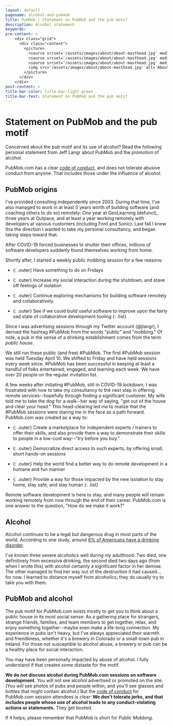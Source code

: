 ```yaml
---
layout: default
pagename: alcohol-and-pubmob
title: PubMob | Statement on PubMob and the pub motif
description: Alcohol statement
keywords:
pre-content: >
    <div class="grid">
      <div class="content">
        <picture>
          <source srcset='/assets/images/about/about-masthead.jpg' media='(max-width: 1080px)'>
          <source srcset='/assets/images/about/about-masthead.jpg' media='(min-width: 960px)'>
          <source srcset='/assets/images/about/about-masthead.jpg' media='(min-width: 830px'>
          <img src='/assets/images/about/about-masthead.jpg' alt='About PubMob'>
        </picture>
      </div>
    </div>
post-content: >
title-bar-color: title-bar-light-green
title-bar-text: Statement on PubMob and the pub motif
---
```

# Statement on PubMob and the pub motif

Concerned about the pub motif and its use of alcohol? Read the following personal statement from Jeff Langr about PubMob and the promotion of alcohol.

PubMob.com has a clear [code of conduct](/code-of-conduct), and does not tolerate abusive conduct from anyone. That includes those under the influence of alcohol.

## PubMob origins

I've provided consulting independently since 2003. During that time, I've also managed to work in at least 5 years worth of building software (and coaching others to do so) remotely: One year at GeoLearning (defunct), three years at Outpace, and at least a year working remotely with developers at various customers (including Ford and Sonic). Last fall I knew this the direction I wanted to take my personal consultancy, and began taking steps toward that.

After COVID-19 forced businesses to shutter their offices, millions of software developers suddenly found themselves working from home.

Shortly after, I started a weekly public mobbing session for a few reasons:

* {: .outer} Have something to do on Fridays

* {: .outer} Increase my social interaction during the shutdown, and stave off feelings of isolation

* {: .outer} Continue exploring mechanisms for building software remotely and collaboratively

* {: .outer} See if we could build useful software to improve upon the fairly sad state of collaborative development tooling
{: .list}

Since I was advertising sessions through my Twitter account (@jlangr), I derived the hashtag #PubMob from the words "public" and "mobbing." Of note, a pub in the sense of a drinking establishment comes from the term *public house*.

We still run these public (and free) #PubMob. The first #PubMob session was held Tuesday April 10. We shifted to Friday and have held sessions every week since. #PubMob has been successful in keeping at least a handful of folks entertained, engaged, and learning each week. We have over 20 people on the regular invitation list.

A few weeks after initiating #PubMob, still in COVID-19 lockdown, I was frustrated with how to take my consultancy to the next step in offering remote services--hopefully through finding a significant customer. My wife told me to take the dog for a walk--her way of saying, "get out of the house and clear your head." This head-clearing led me to realize that the #PubMob sessions were staring me in the face as a path forward. PubMob.com was created as a way to:

* {: .outer} Create a marketplace for independent experts / trainers to offer their skills, and also provide them a way to demonstrate their skills to people in a low-cost way--"try before you buy."

* {: .outer} Democratize direct access to such experts, by offering small, short hands-on sessions

* {: .outer} Help the world find a better way to do remote development in a humane and fun manner

* {: .outer} Provide a way for those impacted by the new isolation to stay home, stay safe, and stay human 
{: .list}

Remote software development is here to stay, and many people will remain working remotely from now through the end of their career. PubMob.com is one answer to the question, "How do we make it work?"

## Alcohol

Alcohol continues to be a legal but dangerous drug in most parts of the world. According to one study, around [6% of Americans have a drinking disorder](https://www.verywellmind.com/prevalence-of-alcoholism-in-the-united-states-67876).

I've known three severe alcoholics well during my adulthood. Two died, one definitively from excessive drinking, the second died two days ago (from when I wrote this) with alcohol certainly a significant factor in her demise. The other managed to find her way out of the destruction it had caused... for now. I learned to distance myself from alcoholics; they do usually try to take you with them.

## PubMob and alcohol

The pub motif for PubMob.com exists mostly to get you to think about a public house in its most social sense: As a gathering place for strangers, strange friends, families, and team members to get together, relax, and enjoy something together--maybe even make a life-long connection. My experience in pubs isn't heavy, but I've always appreciated their warmth and friendliness, whether it's a brewery in Colorado or a small-town pub in Ireland. For those not susceptible to alcohol abuse, a brewery or pub can be a healthy place for social interaction.

You may have been personally impacted by abuse of alcohol. I fully understand if that creates some distaste for the motif.

**We do not discuss alcohol during PubMob.com sessions on software development.** You will not see alcohol advertised or promoted on the site. (You *will* see photos of pubs and people within, and you'll see glasses and bottles that might contain alcohol.) But the [code of conduct](/code-of-conduct) for PubMob.com session attendees is clear: **We don't tolerate jerks, and that includes people whose use of alcohol leads to any conduct-violating actions or statements.** They get booted.

If it helps, please remember that PubMob is short for *Public Mobbing*.
